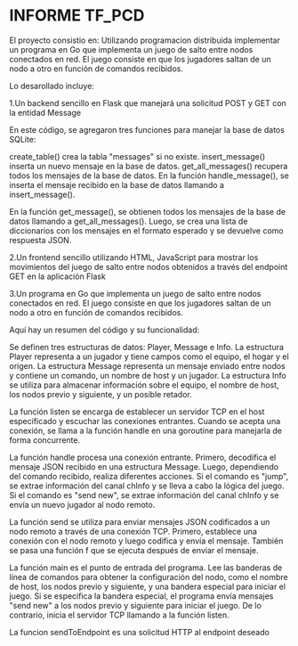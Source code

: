 # INFORME TF_PCD

El proyecto consistio en:
Utilizando programacion distribuida implementar un programa en Go que implementa un juego de salto entre nodos conectados en red. El juego consiste en que los jugadores saltan de un nodo a otro en función de comandos recibidos.

Lo desarollado incluye:

1.Un backend sencillo en Flask que manejará una solicitud POST y GET con la entidad Message

En este código, se agregaron tres funciones para manejar la base de datos SQLite:

create_table() crea la tabla "messages" si no existe.
insert_message() inserta un nuevo mensaje en la base de datos.
get_all_messages() recupera todos los mensajes de la base de datos.
En la función handle_message(), se inserta el mensaje recibido en la base de datos llamando a insert_message().

En la función get_message(), se obtienen todos los mensajes de la base de datos llamando a get_all_messages(). Luego, se crea una lista de diccionarios con los mensajes en el formato esperado y se devuelve como respuesta JSON.


2.Un frontend sencillo utilizando HTML, JavaScript para mostrar los movimientos del juego de salto entre nodos obtenidos a través del endpoint GET en la aplicación Flask



3.Un programa en Go que implementa un juego de salto entre nodos conectados en red. El juego consiste en que los jugadores saltan de un nodo a otro en función de comandos recibidos.

Aquí hay un resumen del código y su funcionalidad:

Se definen tres estructuras de datos: Player, Message e Info. La estructura Player representa a un jugador y tiene campos como el equipo, el hogar y el origen. La estructura Message representa un mensaje enviado entre nodos y contiene un comando, un nombre de host y un jugador. La estructura Info se utiliza para almacenar información sobre el equipo, el nombre de host, los nodos previo y siguiente, y un posible retador.

La función listen se encarga de establecer un servidor TCP en el host especificado y escuchar las conexiones entrantes. Cuando se acepta una conexión, se llama a la función handle en una goroutine para manejarla de forma concurrente.

La función handle procesa una conexión entrante. Primero, decodifica el mensaje JSON recibido en una estructura Message. Luego, dependiendo del comando recibido, realiza diferentes acciones. Si el comando es "jump", se extrae información del canal chInfo y se lleva a cabo la lógica del juego. Si el comando es "send new", se extrae información del canal chInfo y se envía un nuevo jugador al nodo remoto.

La función send se utiliza para enviar mensajes JSON codificados a un nodo remoto a través de una conexión TCP. Primero, establece una conexión con el nodo remoto y luego codifica y envía el mensaje. También se pasa una función f que se ejecuta después de enviar el mensaje.

La función main es el punto de entrada del programa. Lee las banderas de línea de comandos para obtener la configuración del nodo, como el nombre de host, los nodos previo y siguiente, y una bandera especial para iniciar el juego. Si se especifica la bandera especial, el programa envía mensajes "send new" a los nodos previo y siguiente para iniciar el juego. De lo contrario, inicia el servidor TCP llamando a la función listen.

La funcion sendToEndpoint es una solicitud HTTP al endpoint deseado
